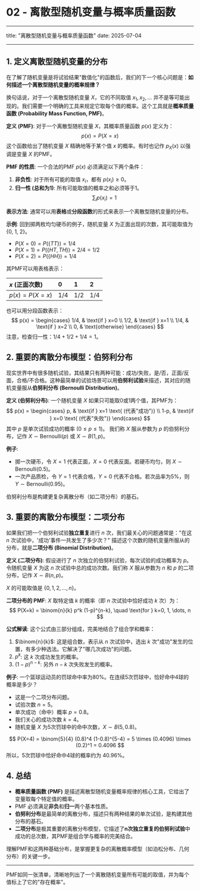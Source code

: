# 02 - 离散型随机变量与概率质量函数

---

title: "离散型随机变量与概率质量函数"
date: 2025-07-04

---

## 1. 定义离散型随机变量的分布

在了解了随机变量是将试验结果"数值化"的函数后，我们的下一个核心问题是：**如何描述一个离散型随机变量的概率规律？**

换句话说，对于一个离散型随机变量 $X$，它的不同取值 $x_1, x_2, \dots$ 并不是等可能出现的。我们需要一个明确的工具来规定它取每个值的概率。这个工具就是**概率质量函数 (Probability Mass Function, PMF)**。

**定义 (PMF)**:
对于一个离散型随机变量 $X$，其概率质量函数 $p(x)$ 定义为：
$$ p(x) = P(X=x) $$
这个函数给出了随机变量 $X$ 精确地等于某个值 $x$ 的概率。有时也记作 $p_X(x)$ 以强调是变量 $X$ 的PMF。

**PMF 的性质**:
一个合法的PMF $p(x)$ 必须满足以下两个条件：

1. **非负性**: 对于所有可能的取值 $x_i$，都有 $p(x_i) \ge 0$。
2. **归一性 (总和为1)**: 所有可能取值的概率之和必须等于1。
    $$ \sum_{i} p(x_i) = 1 $$

**表示方法**:
通常可以用**表格**或**分段函数**的形式来表示一个离散型随机变量的分布。

**示例**:
回到掷两枚均匀硬币的例子，随机变量 $X$ 为正面出现的次数，其可能取值为 {0, 1, 2}。

- $P(X=0) = P(\{TT\}) = 1/4$
- $P(X=1) = P(\{HT, TH\}) = 2/4 = 1/2$
- $P(X=2) = P(\{HH\}) = 1/4$

其PMF可以用表格表示：

| $x$ (正面次数) | 0     | 1     | 2     |
| :------------- | :---- | :---- | :---- |
| $p(x)=P(X=x)$  | 1/4   | 1/2   | 1/4   |

也可以用分段函数表示：
$$
p(x) =
\begin{cases}
1/4, & \text{if } x=0 \\
1/2, & \text{if } x=1 \\
1/4, & \text{if } x=2 \\
0, & \text{otherwise}
\end{cases}
$$
注意，检查归一性：$1/4 + 1/2 + 1/4 = 1$。

## 2. 重要的离散分布模型：伯努利分布

现实世界中有很多随机试验，其结果只有两种可能：成功/失败，是/否，正面/反面，合格/不合格。这种最简单的试验场景可以用**伯努利试验**来描述，其对应的随机变量服从**伯努利分布 (Bernoulli Distribution)**。

**定义 (伯努利分布)**:
一个随机变量 $X$ 如果只可能取0或1两个值，其PMF为：
$$
p(x) =
\begin{cases}
p, & \text{if } x=1 \text{ (代表"成功")} \\
1-p, & \text{if } x=0 \text{ (代表"失败")}
\end{cases}
$$
其中 $p$ 是单次试验成功的概率 ($0 \le p \le 1$)。
我们称 $X$ 服从参数为 $p$ 的伯努利分布，记作 $X \sim \text{Bernoulli}(p)$ 或 $X \sim B(1, p)$。

**例子**:

- 掷一次硬币，令 $X=1$ 代表正面，$X=0$ 代表反面。若硬币均匀，则 $X \sim \text{Bernoulli}(0.5)$。
- 一次产品质检，令 $Y=1$ 代表合格，$Y=0$ 代表不合格。若次品率为5%，则 $Y \sim \text{Bernoulli}(0.95)$。

伯努利分布是构建更复杂离散分布（如二项分布）的基石。

## 3. 重要的离散分布模型：二项分布

如果我们把一个伯努利试验**独立重复**进行 $n$ 次，我们最关心的问题通常是："在这 $n$ 次试验中，'成功'事件一共发生了多少次？"
描述这个次数的随机变量所服从的分布，就是**二项分布 (Binomial Distribution)**。

**定义 (二项分布)**:
假设进行了 $n$ 次独立的伯努利试验，每次试验的成功概率为 $p$。令随机变量 $X$ 为这 $n$ 次试验中总的成功次数。我们称 $X$ 服从参数为 $n$ 和 $p$ 的二项分布，记作 $X \sim B(n, p)$。

$X$ 的可能取值是 $\{0, 1, 2, \dots, n\}$。

**二项分布的 PMF**:
$X$ 取特定值 $k$ 的概率（即 $n$ 次试验中恰好成功 $k$ 次）为：
$$ P(X=k) = \binom{n}{k} p^k (1-p)^{n-k}, \quad \text{for } k=0, 1, \dots, n $$

**公式解读**:
这个公式由三部分组成，完美地结合了组合学和概率：

1. $\binom{n}{k}$: 这是组合数，表示从 $n$ 次试验中，选出 $k$ 次"成功"发生的位置，有多少种选法。它解决了"哪几次成功"的问题。
2. $p^k$: 这 $k$ 次成功发生的概率。
3. $(1-p)^{n-k}$: 另外 $n-k$ 次失败发生的概率。

**例子**:
一个篮球运动员的罚球命中率为80%。在连续5次罚球中，恰好命中4球的概率是多少？

- 这是一个二项分布问题。
- 试验次数 $n=5$。
- 单次成功（命中）概率 $p=0.8$。
- 我们关心的成功次数 $k=4$。
- 随机变量 $X$ 为5次罚球中的命中次数，$X \sim B(5, 0.8)$。

$$ P(X=4) = \binom{5}{4} (0.8)^4 (1-0.8)^{5-4} = 5 \times (0.4096) \times (0.2)^1 = 0.4096 $$
所以，5次罚球中恰好命中4球的概率约为 40.96%。

## 4. 总结

- **概率质量函数 (PMF)** 是描述离散型随机变量概率规律的核心工具，它给出了变量取每个特定值的概率。
- PMF 必须满足**非负**和**归一**两个基本性质。
- **伯努利分布**是最简单的离散分布，描述只有两种结果的单次试验，是构建其他分布的基石。
- **二项分布**是极其重要的离散分布模型，它描述了**n次独立重复的伯努利试验**中成功的总次数，其PMF是组合学与概率的完美结合。

理解PMF和这两种基础分布，是掌握更复杂的离散概率模型（如泊松分布、几何分布）的关键一步。

---
PMF如同一张清单，清晰地列出了一个离散随机变量所有可能的取值，并为每个值标上了它的"存在概率"。
